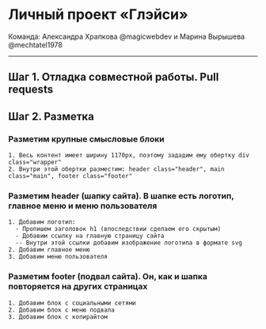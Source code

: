 # Личный проект «Глэйси»

Команда: Александра Храпкова @magicwebdev и Марина Вырышева @mechtatel1978  

---
## Шаг 1. Отладка совместной работы. Pull requests

## Шаг 2. Разметка
  ### Разметим крупные смысловые блоки
    1. Весь контент имеет ширину 1170px, поэтому зададим ему обертку div class="wrapper"
    2. Внутри этой обертки разместим: header class="header", main class="main", footer class="footer"
  ### Разметим header (шапку сайта). В шапке есть логотип, главное меню и меню пользователя
    1. Добавим логотип:
      - Пропишем заголовок h1 (впоследствии сделаем его скрытым)
      - Добавим ссылку на главную страницу сайта
      -- Внутри этой ссылки добавим изображение логотипа в формате svg
    2. Добавим главное меню
    3. Добавим меню пользователя
  ### Разметим footer (подвал сайта). Он, как и шапка повторяется на других страницах
    1. Добавим блок с социальными сетями
    2. Добавим блок с меню подвала
    3. Добавим блок с копирайтом
  
